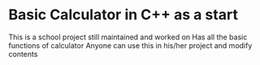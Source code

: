 # Basic Calculator in C++ as a start
This is a school project still maintained and worked on
Has all the basic functions of calculator
Anyone can use this in his/her project and modify contents
